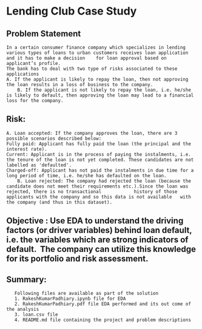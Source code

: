 # Lending Club Case Study

  ## Problem Statement
  	In a certain consumer finance company which specializes in lending various types of loans to urban customers receives loan application and it has to make a decision 	for loan approval based on applicant’s profile. 
	The bank has to deal with two type of risks associated to these applications 
   	A. If the applicant is likely to repay the loan, then not approving the loan results in a loss of business to the company.
        B. If the applicant is not likely to repay the loan, i.e. he/she is likely to default, then approving the loan may lead to a financial loss for the company.

 ## Risk:
	A. Loan accepted: If the company approves the loan, there are 3 possible scenarios described below:
	Fully paid: Applicant has fully paid the loan (the principal and the interest rate).
	Current: Applicant is in the process of paying the instalments, i.e. the tenure of the loan is not yet completed. These candidates are not labelled as 'defaulted'.
	Charged-off: Applicant has not paid the instalments in due time for a long period of time, i.e. he/she has defaulted on the loan.
        B. Loan rejected: The company had rejected the loan (because the candidate does not meet their requirements etc.).Since the loan was rejected, there is no transactional           	history of those applicants with the company and so this data is not available   with the company (and thus in this dataset).

 ## Objective : Use EDA to understand the driving factors (or driver variables) behind loan default, i.e. the variables which are strong indicators of default.  The company      	can utilize this knowledge for its portfolio and risk assessment.

 ## Summary:
       Following files are available as part of the solution
       1. RakeshKumarPadhiary.ipynb file for EDA
       2. RakeshKumarPadhiary.pdf file EDA performed and its out come of the analysis
       3. loan.csv file
       4. README.md file containing the project and problem descriptions
